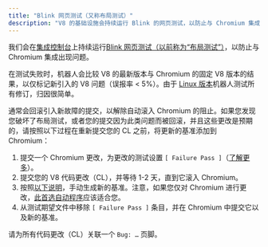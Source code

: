 ```yaml
---
title: "Blink 网页测试（又称布局测试）"
description: "V8 的基础设施会持续运行 Blink 的网页测试，以防止与 Chromium 集成出现问题。本文件描述在这些测试失败时应该怎么做。"
---
```

我们会在[集成控制台](https://ci.chromium.org/p/v8/g/integration/console)上持续运行[Blink 网页测试（以前称为“布局测试”）](https://chromium.googlesource.com/chromium/src/+/master/docs/testing/web_tests.md)，以防止与 Chromium 集成出现问题。

在测试失败时，机器人会比较 V8 的最新版本与 Chromium 的固定 V8 版本的结果，以仅标记新引入的 V8 问题（误报率 < 5%）。由于 [Linux 版本](https://ci.chromium.org/p/v8/builders/luci.v8.ci/V8%20Blink%20Linux)机器人测试所有修订，归因很简单。

通常会回滚引入新故障的提交，以解除自动滚入 Chromium 的阻止。如果您发现您破坏了布局测试，或者您的提交因为此类问题而被回滚，并且这些更改是预期的，请按照以下过程在重新提交您的 CL 之前，将更新的基准添加到 Chromium：

1. 提交一个 Chromium 更改，为更改的测试设置 `[ Failure Pass ]`（[了解更多](https://chromium.googlesource.com/chromium/src/+/master/docs/testing/web_test_expectations.md#updating-the-expectations-files)）。
1. 提交您的 V8 代码更改（CL），并等待 1-2 天，直到它滚入 Chromium。
1. 按照[以下说明](https://chromium.googlesource.com/chromium/src/+/master/docs/testing/web_tests.md#Rebaselining-Web-Tests)，手动生成新的基准。注意，如果您仅对 Chromium 进行更改，[此首选自动程序](https://chromium.googlesource.com/chromium/src/+/master/docs/testing/web_test_expectations.md#how-to-rebaseline)应该适合您。
1. 从测试期望文件中移除 `[ Failure Pass ]` 条目，并在 Chromium 中提交它以及新的基准。

请为所有代码更改（CL）关联一个 `Bug: …` 页脚。
